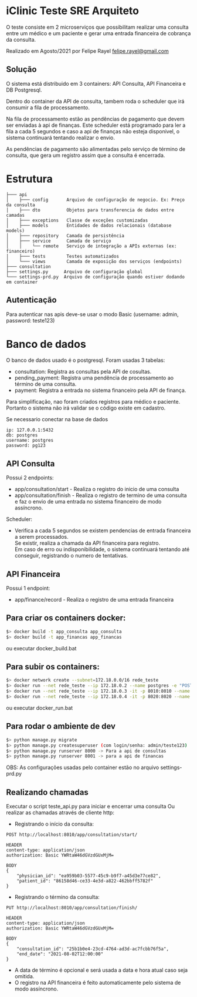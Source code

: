 # iClinic Teste SRE Arquiteto
O teste consiste em 2 microserviços que possibilitam realizar uma consulta entre um médico e um paciente e gerar uma entrada financeira de cobrança da consulta.  

Realizado em Agosto/2021 por Felipe Rayel <felipe.rayel@gmail.com>

## Solução
O sistema está distribuido em 3 containers: API Consulta, API Financeira e DB Postgresql.

Dentro do container da API de consulta, tambem roda o scheduler que irá consumir a fila de 
processamento.

Na fila de processamento estão as pendências de pagamento que devem ser enviadas à api de finanças. 
Este scheduler está programado para ler a fila a cada 5 segundos e caso a api de finanças não
esteja disponivel, o sistema continuará tentando realizar o envio.

As pendências de pagamento são alimentadas pelo serviço de término de consulta, que gera um registro
assim que a consulta é encerrada.


# Estrutura
```
├─── api                
│    ├─── config       Arquivo de configuração de negocio. Ex: Preço da consulta
│    ├─── dto          Objetos para transferencia de dados entre camadas
│    ├─── exceptions   Classe de exceções customizadas
│    ├─── models       Entidades de dados relacionais (database models)
│    ├─── repository   Camada de persistência
│    ├─── service      Camada de serviço 
│    │    └── remote   Serviço de integração a APIs externas (ex: financeiro) 
│    ├─── tests        Testes automatizados
│    └─── views        Camada de exposição dos serviços (endpoints)
├─── consultation         
├─── settings.py      Arquivo de configuração global
└─── settings-prd.py  Arquivo de configuração quando estiver dodando em container
```    

 
## Autenticação
Para autenticar nas apis deve-se usar o modo Basic (username: admin, password: teste123)  

# Banco de dados
O banco de dados usado é o postgresql. Foram usadas 3 tabelas:
- consultation: Registra as consultas pela API de cosultas.
- pending_payment: Registra uma pendência de processamento ao término de uma consulta.
- payment: Registra a entrada no sistema financeiro pela API de finança.

Para simplificação, nao foram criados registros para médico e paciente. Portanto o sistema não irá
validar se o código existe em cadastro.

Se necessario conectar na base de dados
```
ip: 127.0.0.1:5432
db: postgres
username: postgres
password: pg123
```  
 
## API Consulta
Possui 2 endpoints:  
- app/consultation/start - Realiza o registro do inicio de uma consulta  
- app/consultation/finish - Realiza o registro de termino de uma consulta e faz o envio de
uma entrada no sistema financeiro de modo assíncrono.     

Scheduler:  
* Verifica a cada 5 segundos se existem pendencias de entrada financeira a serem processados.  
Se existir, realiza a chamada da API financeira para registro.  
Em caso de erro ou indisponibilidade, o sistema continuará tentando até conseguir, registrando o numero de tentativas.  
	
## API Financeira	
Possui 1 endpoint:  
* app/finance/record - Realiza o registro de uma entrada financeira  

## Para criar os containers docker:
```bash
$> docker build -t app_consulta app_consulta
$> docker build -t app_financas app_financas
```
ou executar docker_build.bat  

## Para subir os containers:
```bash
$> docker network create --subnet=172.18.0.0/16 rede_teste  
$> docker run --net rede_teste --ip 172.18.0.2 --name postgres -e "POSTGRES_PASSWORD=pg123" -p 5432:5432 -d postgres  
$> docker run --net rede_teste --ip 172.18.0.3 -it -p 8010:8010 --name app_consulta -d app_consulta  
$> docker run --net rede_teste --ip 172.18.0.4 -it -p 8020:8020 --name app_financas -d app_financas 
```
ou executar docker_run.bat  

## Para rodar o ambiente de dev
```bash
$> python manage.py migrate
$> python manage.py createsuperuser (com login/senha: admin/teste123)
$> python manage.py runserver 8000 -> Para a api de consultas
$> python manage.py runserver 8001 -> para a api de financas
```
OBS: As configurações usadas pelo container estão no arquivo settings-prd.py 

## Realizando chamadas

Executar o script teste_api.py para iniciar e encerrar uma consulta
Ou realizar as chamadas através de cliente http:
    
* Registrando o início da consulta:
 
```
POST http://localhost:8010/app/consultation/start/

HEADER 
content-type: application/json
authorization: Basic YWRtaW46dGVzdGUxMjM=
    
BODY
{
    "physician_id": "ea959b03-5577-45c9-b9f7-a45d3e77ce82",
    "patient_id": "86158d46-ce33-4e3d-a822-462bbff5782f"
}
```

* Registrando o término da consulta:
```
PUT http://localhost:8010/app/consultation/finish/

HEADER 
content-type: application/json
authorization: Basic YWRtaW46dGVzdGUxMjM=

BODY
{
    "consultation_id": "25b1b0e4-23cd-4764-ad3d-ac7fcbb76f5a",
    "end_date": "2021-08-02T12:00:00"
}
```    
* A data de término é opcional e será usada a data e hora atual caso seja omitida.
* O registro na API financeira é feito automaticamente pelo sistema de modo assíncrono.

